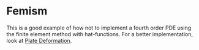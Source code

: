 # Femism
This is a good example of how not to implement a fourth order PDE using the finite element method with hat-functions. For a better implementation, look at [Plate Deformation](https://github.com/StormieWormie/PlateDeformation).
